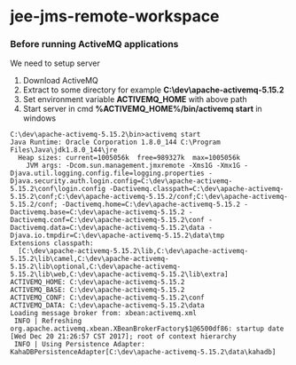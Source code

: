 # jee-jms-remote-workspace

### Before running ActiveMQ applications

We need to setup server

1. Download ActiveMQ 
2. Extract to some directory for example **C:\dev\apache-activemq-5.15.2**
3. Set environment variable **ACTIVEMQ_HOME** with above path
4. Start server in cmd **%ACTIVEMQ_HOME%/bin/activemq start** in windows
```{r, engine='bash', count_lines}
C:\dev\apache-activemq-5.15.2\bin>activemq start
Java Runtime: Oracle Corporation 1.8.0_144 C:\Program Files\Java\jdk1.8.0_144\jre
  Heap sizes: current=1005056k  free=989327k  max=1005056k
    JVM args: -Dcom.sun.management.jmxremote -Xms1G -Xmx1G -Djava.util.logging.config.file=logging.properties -Djava.security.auth.login.config=C:\dev\apache-activemq-5.15.2\conf\login.config -Dactivemq.classpath=C:\dev\apache-activemq-5.15.2\conf;C:\dev\apache-activemq-5.15.2/conf;C:\dev\apache-activemq-5.15.2/conf; -Dactivemq.home=C:\dev\apache-activemq-5.15.2 -Dactivemq.base=C:\dev\apache-activemq-5.15.2 -Dactivemq.conf=C:\dev\apache-activemq-5.15.2\conf -Dactivemq.data=C:\dev\apache-activemq-5.15.2\data -Djava.io.tmpdir=C:\dev\apache-activemq-5.15.2\data\tmp
Extensions classpath:
  [C:\dev\apache-activemq-5.15.2\lib,C:\dev\apache-activemq-5.15.2\lib\camel,C:\dev\apache-activemq-5.15.2\lib\optional,C:\dev\apache-activemq-5.15.2\lib\web,C:\dev\apache-activemq-5.15.2\lib\extra]
ACTIVEMQ_HOME: C:\dev\apache-activemq-5.15.2
ACTIVEMQ_BASE: C:\dev\apache-activemq-5.15.2
ACTIVEMQ_CONF: C:\dev\apache-activemq-5.15.2\conf
ACTIVEMQ_DATA: C:\dev\apache-activemq-5.15.2\data
Loading message broker from: xbean:activemq.xml
 INFO | Refreshing org.apache.activemq.xbean.XBeanBrokerFactory$1@6500df86: startup date [Wed Dec 20 21:26:57 CST 2017]; root of context hierarchy
 INFO | Using Persistence Adapter: KahaDBPersistenceAdapter[C:\dev\apache-activemq-5.15.2\data\kahadb]
```